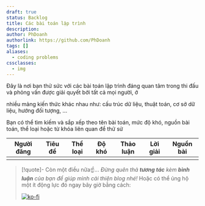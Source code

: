```yaml
---
draft: true
status: Backlog
title: Các bài toán lập trình
description: 
author: PhDoanh
authorlink: https://github.com/PhDoanh
tags: []
aliases:
  - coding problems
cssclasses:
  - img
---
```

Đây là nơi bạn thử sức với các bài toán lập trình đáng quan tâm trong thi đấu và phỏng vấn
được giải quyết bởi tất cả mọi người, ở

nhiều mảng kiến thức khác nhau như: cấu trúc dữ liệu, thuật toán, cơ sở dữ liệu, hướng đối tượng, ...

Bạn có thể tìm kiếm và sắp xếp theo tên bài toán, mức độ khó, nguồn bài toán, thể loại hoặc từ khóa liên quan để thử sử   

<table id="cp" class="display">
    <thead>
        <tr>
	        <th>Người đăng</th>
            <th>Tiêu đề</th>
            <th>Thể loại</th>
            <th>Độ khó</th>
            <th>Thảo luận</th>
            <th>Lời giải</th>
            <th>Nguồn bài</th>
        </tr>
    </thead>
    <tbody>
        <tr>
            <td></td>
            <td></td>
            <td></td>
            <td></td>
            <td></td>
            <td></td>
            <td></td>
		</tr>
    </tbody>
</table>
<script>
	$(document).ready(function() {
	  $('#cp').DataTable();
	});
</script>

> [!quote]- Còn một điều nữa☝️...
> *Đừng quên thả **tương tác** kèm **bình luận** của bạn để giúp mình cải thiện blog nhé!* Hoặc có thể ủng hộ một ít động lực đó ngay bây giờ bằng cách:
> 
> [![ko-fi](https://ko-fi.com/img/githubbutton_sm.svg)](https://ko-fi.com/M4M111S8CI)




